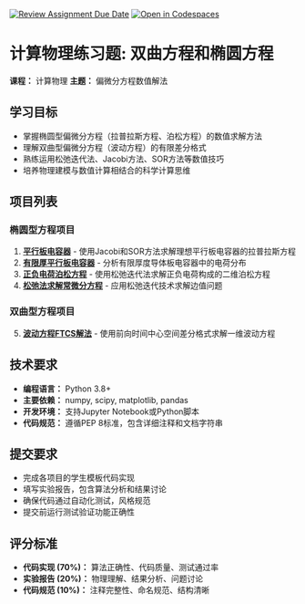 [![Review Assignment Due Date](https://classroom.github.com/assets/deadline-readme-button-22041afd0340ce965d47ae6ef1cefeee28c7c493a6346c4f15d667ab976d596c.svg)](https://classroom.github.com/a/AIbOye9O)
[![Open in Codespaces](https://classroom.github.com/assets/launch-codespace-2972f46106e565e64193e422d61a12cf1da4916b45550586e14ef0a7c637dd04.svg)](https://classroom.github.com/open-in-codespaces?assignment_repo_id=19806758)
# 计算物理练习题: 双曲方程和椭圆方程

**课程：** 计算物理 **主题：** 偏微分方程数值解法

## 学习目标
- 掌握椭圆型偏微分方程（拉普拉斯方程、泊松方程）的数值求解方法
- 理解双曲型偏微分方程（波动方程）的有限差分格式
- 熟练运用松弛迭代法、Jacobi方法、SOR方法等数值技巧
- 培养物理建模与数值计算相结合的科学计算思维

## 项目列表

### 椭圆型方程项目
1. **[平行板电容器](./ParallelPlateCapacitor/项目说明.md)** - 使用Jacobi和SOR方法求解理想平行板电容器的拉普拉斯方程
2. **[有限厚平行板电容器](./FiniteThicknessCapacitor/项目说明.md)** - 分析有限厚度导体板电容器中的电荷分布
3. **[正负电荷泊松方程](./PoissonEquationCharges/项目说明.md)** - 使用松弛迭代法求解正负电荷构成的二维泊松方程
4. **[松弛法求解常微分方程](./RelaxationMethodODE/项目说明.md)** - 应用松弛迭代技术求解边值问题

### 双曲型方程项目
5. **[波动方程FTCS解法](./WaveEquationFTCS/项目说明.md)** - 使用前向时间中心空间差分格式求解一维波动方程

## 技术要求
- **编程语言：** Python 3.8+
- **主要依赖：** numpy, scipy, matplotlib, pandas
- **开发环境：** 支持Jupyter Notebook或Python脚本
- **代码规范：** 遵循PEP 8标准，包含详细注释和文档字符串

## 提交要求
- 完成各项目的学生模板代码实现
- 填写实验报告，包含算法分析和结果讨论
- 确保代码通过自动化测试，风格规范
- 提交前运行测试验证功能正确性

## 评分标准
- **代码实现 (70%)：** 算法正确性、代码质量、测试通过率
- **实验报告 (20%)：** 物理理解、结果分析、问题讨论
- **代码规范 (10%)：** 注释完整性、命名规范、结构清晰

